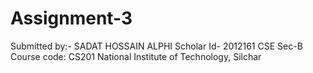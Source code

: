 # Assignment-3
Submitted by:-
SADAT HOSSAIN ALPHI
Scholar Id- 2012161
CSE Sec-B
Course code: CS201
National Institute of Technology, Silchar
